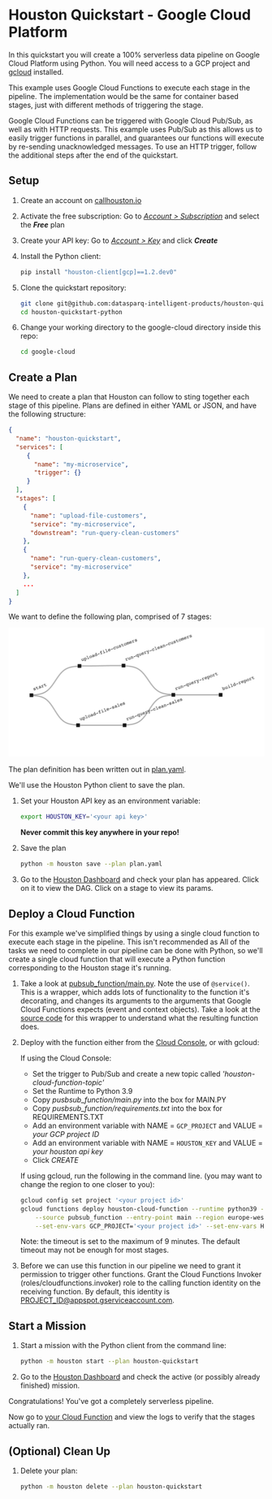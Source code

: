 
# Houston Quickstart - Google Cloud Platform

In this quickstart you will create a 100% serverless data pipeline on Google Cloud Platform using Python. You will need 
access to a GCP project and [gcloud](https://cloud.google.com/sdk/install) installed.

This example uses Google Cloud Functions to execute each stage in the pipeline. The implementation would be the same for 
container based stages, just with different methods of triggering the stage.

Google Cloud Functions can be triggered with Google Cloud Pub/Sub, as well as with HTTP requests. This example uses 
Pub/Sub as this allows us to easily trigger functions in parallel, and guarantees our functions will execute by 
re-sending unacknowledged messages. To use an HTTP trigger, follow the additional steps after the end of the quickstart.

## Setup

1. Create an account on [callhouston.io](http://callhouston.io)

2. Activate the free subscription: Go to [_Account > Subscription_](https://callhouston.io/account/subscription) and 
select the **_Free_** plan

3. Create your API key: Go to [_Account > Key_](https://callhouston.io/account/key) and click **_Create_** 

4. Install the Python client:
   ```bash
   pip install "houston-client[gcp]==1.2.dev0"
   ```

5. Clone the quickstart repository:
   ```bash
   git clone git@github.com:datasparq-intelligent-products/houston-quickstart-python.git
   cd houston-quickstart-python
   ```

6. Change your working directory to the google-cloud directory inside this repo:
   ```bash
   cd google-cloud
   ```

## Create a Plan

We need to create a plan that Houston can follow to sting together each stage of this pipeline. Plans are defined in 
either YAML or JSON, and have the following structure: 

```json
{
  "name": "houston-quickstart",
  "services": [
     {
       "name": "my-microservice",
       "trigger": {}
     }
  ],
  "stages": [
    {
      "name": "upload-file-customers",
      "service": "my-microservice",
      "downstream": "run-query-clean-customers"
    },
    {
      "name": "run-query-clean-customers",
      "service": "my-microservice"
    },
    ...
  ]
}
```

We want to define the following plan, comprised of 7 stages:

![](./plan.png)

The plan definition has been written out in [plan.yaml](plan.yaml).

We'll use the Houston Python client to save the plan.

1. Set your Houston API key as an environment variable:  
   ```bash
   export HOUSTON_KEY='<your api key>'
   ```
   **Never commit this key anywhere in your repo!**

2. Save the plan
   ```bash
   python -m houston save --plan plan.yaml
   ```

3. Go to the [Houston Dashboard](https://callhouston.io/dashboard) and check your plan has appeared. Click on it to 
view the DAG. Click on a stage to view its params. 

## Deploy a Cloud Function

For this example we've simplified things by using a single cloud function to execute each stage in the pipeline. This isn't recommended as
All of the tasks we need to complete in our pipeline can be done with Python, so we'll create a single cloud function 
that will execute a Python function corresponding to the Houston stage it's running.

1. Take a look at [pubsub_function/main.py](pubsub_function/main.py). Note the use of `@service()`. 
   This is a wrapper, which adds lots of functionality to the function it's decorating, and changes its arguments to the arguments that Google Cloud Functions expects (event and context objects).
   Take a look at the [source code](https://github.com/datasparq-intelligent-products/houston-python/blob/feature/cloud-function-wrapper/houston/gcp/cloud_function.py) for this wrapper to understand what the resulting function does.  

2. Deploy with the function either from the [Cloud Console](https://console.cloud.google.com/functions), or with gcloud:

   If using the Cloud Console:
     - Set the trigger to Pub/Sub and create a new topic called _'houston-cloud-function-topic'_ 
     - Set the Runtime to Python 3.9
     - Copy _pusbsub_function/main.py_ into the box for MAIN.PY  
     - Copy _pusbsub_function/requirements.txt_ into the box for REQUIREMENTS.TXT
     - Add an environment variable with NAME = `GCP_PROJECT` and VALUE = _your GCP project ID_
     - Add an environment variable with NAME = `HOUSTON_KEY` and VALUE = _your houston api key_
     - Click _CREATE_

   If using gcloud, run the following in the command line. (you may want to change the region to one closer to you):

   ```bash
   gcloud config set project '<your project id>'
   gcloud functions deploy houston-cloud-function --runtime python39 --trigger-topic houston-cloud-function-topic \
       --source pubsub_function --entry-point main --region europe-west2 --timeout 540 \
       --set-env-vars GCP_PROJECT='<your project id>' --set-env-vars HOUSTON_KEY=$HOUSTON_KEY
   ```
   Note: the timeout is set to the maximum of 9 minutes. The default timeout may not be enough for most stages. 

3. Before we can use this function in our pipeline we need to grant it permission to trigger other functions. Grant the Cloud Functions Invoker (roles/cloudfunctions.invoker) role to the calling function identity on the receiving function. By default, this identity is PROJECT_ID@appspot.gserviceaccount.com.

## Start a Mission

1. Start a mission with the Python client from the command line: 
   ```bash
   python -m houston start --plan houston-quickstart
   ```

2. Go to the [Houston Dashboard](https://callhouston.io/dashboard) and check the active (or possibly already finished) 
mission.

Congratulations! You've got a completely serverless pipeline. 

Now go to [your Cloud Function](https://console.cloud.google.com/functions/list) and
view the logs to verify that the stages actually ran.

## (Optional) Clean Up

1. Delete your plan:
   ```bash
   python -m houston delete --plan houston-quickstart
   ```
